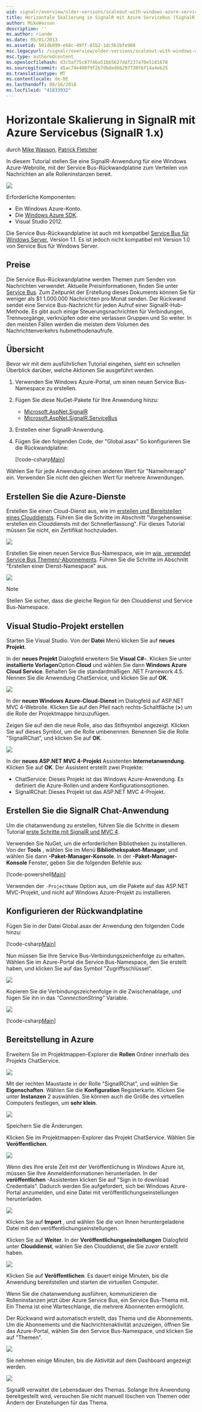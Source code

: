 ```yaml
---
uid: signalr/overview/older-versions/scaleout-with-windows-azure-service-bus
title: Horizontale Skalierung in SignalR mit Azure Servicebus (SignalR 1.x) | Microsoft-Dokumentation
author: MikeWasson
description: ''
ms.author: riande
ms.date: 05/01/2013
ms.assetid: 501db899-e68c-49ff-81b2-1dc561bfe908
msc.legacyurl: /signalr/overview/older-versions/scaleout-with-windows-azure-service-bus
msc.type: authoredcontent
ms.openlocfilehash: d3c5af75c87f4ba51bb5627ddf237a70e5181678
ms.sourcegitcommit: 45ac74e400f9f2b7dbded66297730f6f14a4eb25
ms.translationtype: MT
ms.contentlocale: de-DE
ms.lasthandoff: 08/16/2018
ms.locfileid: "41833932"
---
```

<a name="signalr-scaleout-with-azure-service-bus-signalr-1x"></a>Horizontale Skalierung in SignalR mit Azure Servicebus (SignalR 1.x)
====================
durch [Mike Wasson](https://github.com/MikeWasson), [Patrick Fletcher](https://github.com/pfletcher)

In diesem Tutorial stellen Sie eine SignalR-Anwendung für eine Windows Azure-Webrolle, mit der Service Bus-Rückwandplatine zum Verteilen von Nachrichten an alle Rolleninstanzen bereit.

![](scaleout-with-windows-azure-service-bus/_static/image1.png)

Erforderliche Komponenten:

- Ein Windows Azure-Konto.
- Die [Windows Azure SDK](https://go.microsoft.com/fwlink/?linkid=254364&amp;clcid=0x409).
- Visual Studio 2012.

Die Service Bus-Rückwandplatine ist auch mit kompatibel [Service Bus für Windows Server](https://msdn.microsoft.com/library/windowsazure/dn282144.aspx), Version 1.1. Es ist jedoch nicht kompatibel mit Version 1.0 von Service Bus für Windows Server.

## <a name="pricing"></a>Preise

Die Service Bus-Rückwandplatine werden Themen zum Senden von Nachrichten verwendet. Aktuelle Preisinformationen, finden Sie unter [Service Bus](https://azure.microsoft.com/pricing/details/service-bus/). Zum Zeitpunkt der Erstellung dieses Dokuments können Sie für weniger als $1 1.000.000 Nachrichten pro Monat senden. Der Rückwand sendet eine Service Bus-Nachricht für jeden Aufruf einer SignalR-Hub-Methode. Es gibt auch einige Steuerungsnachrichten für Verbindungen, Trennvorgänge, verknüpfen oder eine verlassen Gruppen und So weiter. In den meisten Fällen werden die meisten dem Volumen des Nachrichtenverkehrs hubmethodenaufrufe.

## <a name="overview"></a>Übersicht

Bevor wir mit dem ausführlichen Tutorial eingehen, sieht ein schnellen Überblick darüber, welche Aktionen Sie ausgeführt werden.

1. Verwenden Sie Windows Azure-Portal, um einen neuen Service Bus-Namespace zu erstellen.
2. Fügen Sie diese NuGet-Pakete für Ihre Anwendung hinzu: 

    - [Microsoft.AspNet.SignalR](http://nuget.org/packages/Microsoft.AspNet.SignalR)
    - [Microsoft.AspNet.SignalR.ServiceBus](http://www.nuget.org/packages/SignalR.WindowsAzureServiceBus)
3. Erstellen einer SignalR-Anwendung.
4. Fügen Sie den folgenden Code, der "Global.asax" So konfigurieren Sie die Rückwandplatine: 

    [!code-csharp[Main](scaleout-with-windows-azure-service-bus/samples/sample1.cs)]

Wählen Sie für jede Anwendung einen anderen Wert für "Nameihrerapp" ein. Verwenden Sie nicht den gleichen Wert für mehrere Anwendungen.

## <a name="create-the-azure-services"></a>Erstellen Sie die Azure-Dienste

Erstellen Sie einen Cloud-Dienst aus, wie im [erstellen und Bereitstellen eines Clouddiensts](https://docs.microsoft.com/azure/cloud-services/cloud-services-how-to-create-deploy). Führen Sie die Schritte im Abschnitt "Vorgehensweise: erstellen ein Clouddiensts mit der Schnellerfassung". Für dieses Tutorial müssen Sie nicht, ein Zertifikat hochzuladen.

![](scaleout-with-windows-azure-service-bus/_static/image2.png)

Erstellen Sie einen neuen Service Bus-Namespace, wie im [wie, verwendet Service Bus Themen/-Abonnements](https://docs.microsoft.com/azure/service-bus-messaging/service-bus-dotnet-how-to-use-topics-subscriptions). Führen Sie die Schritte im Abschnitt "Erstellen einer Dienst-Namespace" aus.

![](scaleout-with-windows-azure-service-bus/_static/image3.png)

> [!NOTE]
> Stellen Sie sicher, dass die gleiche Region für den Clouddienst und Service Bus-Namespace.


## <a name="create-the-visual-studio-project"></a>Visual Studio-Projekt erstellen

Starten Sie Visual Studio. Von der **Datei** Menü klicken Sie auf **neues Projekt**.

In der **neues Projekt** Dialogfeld erweitern Sie **Visual C#-**. Klicken Sie unter **installierte Vorlagen**Option **Cloud** und wählen Sie dann **Windows Azure Cloud Service**. Behalten Sie die standardmäßigen .NET Framework 4.5. Nennen Sie die Anwendung ChatService, und klicken Sie auf **OK**.

![](scaleout-with-windows-azure-service-bus/_static/image4.png)

In der **neuen Windows Azure-Cloud-Dienst** im Dialogfeld auf ASP.NET MVC 4-Webrolle. Klicken Sie auf den Pfeil nach rechts-Schaltfläche (**&gt;**) um die Rolle der Projektmappe hinzuzufügen.

Zeigen Sie auf den die neue Rolle, also das Stiftsymbol angezeigt. Klicken Sie auf dieses Symbol, um die Rolle umbenennen. Benennen Sie die Rolle "SignalRChat", und klicken Sie auf **OK**.

![](scaleout-with-windows-azure-service-bus/_static/image5.png)

In der **neues ASP.NET MVC 4-Projekt** Assistenten **Internetanwendung**. Klicken Sie auf **OK**. Der Assistent erstellt zwei Projekte:

- ChatService: Dieses Projekt ist das Windows Azure-Anwendung. Es definiert die Azure-Rollen und andere Konfigurationsoptionen.
- SignalRChat: Dieses Projekt ist das ASP.NET MVC 4-Projekt.

## <a name="create-the-signalr-chat-application"></a>Erstellen Sie die SignalR Chat-Anwendung

Um die chatanwendung zu erstellen, führen Sie die Schritte in diesem Tutorial [erste Schritte mit SignalR und MVC 4](tutorial-getting-started-with-signalr-and-mvc-4.md).

Verwenden Sie NuGet, um die erforderlichen Bibliotheken zu installieren. Von der **Tools** , wählen Sie im Menü **Bibliothekspaket-Manager**, und wählen Sie dann **-Paket-Manager-Konsole**. In der **-Paket-Manager-Konsole** Fenster, geben Sie die folgenden Befehle aus:

[!code-powershell[Main](scaleout-with-windows-azure-service-bus/samples/sample2.ps1)]

Verwenden der `-ProjectName` Option aus, um die Pakete auf das ASP.NET MVC-Projekt, und nicht auf Windows Azure-Projekt zu installieren.

## <a name="configure-the-backplane"></a>Konfigurieren der Rückwandplatine

Fügen Sie in der Datei Global.asax der Anwendung den folgenden Code hinzu:

[!code-csharp[Main](scaleout-with-windows-azure-service-bus/samples/sample3.cs)]

Nun müssen Sie Ihre Service Bus-Verbindungszeichenfolge zu erhalten. Wählen Sie im Azure-Portal die Service Bus-Namespace, den Sie erstellt haben, und klicken Sie auf das Symbol "Zugriffsschlüssel".

![](scaleout-with-windows-azure-service-bus/_static/image6.png)

Kopieren Sie die Verbindungszeichenfolge in die Zwischenablage, und fügen Sie ihn in das *"ConnectionString"* Variable.

![](scaleout-with-windows-azure-service-bus/_static/image7.png)

[!code-csharp[Main](scaleout-with-windows-azure-service-bus/samples/sample4.cs)]

## <a name="deploy-to-azure"></a>Bereitstellung in Azure

Erweitern Sie im Projektmappen-Explorer die **Rollen** Ordner innerhalb des Projekts ChatService.

![](scaleout-with-windows-azure-service-bus/_static/image8.png)

Mit der rechten Maustaste in der Rolle "SignalRChat", und wählen Sie **Eigenschaften**. Wählen Sie die **Konfiguration** Registerkarte. Klicken Sie unter **Instanzen** 2 auswählen. Sie können auch die Größe des virtuellen Computers festlegen, um **sehr klein**.

![](scaleout-with-windows-azure-service-bus/_static/image9.png)

Speichern Sie die Änderungen.

Klicken Sie im Projektmappen-Explorer das Projekt ChatService. Wählen Sie **Veröffentlichen**.

![](scaleout-with-windows-azure-service-bus/_static/image10.png)

Wenn dies Ihre erste Zeit mit der Veröffentlichung in Windows Azure ist, müssen Sie Ihre Anmeldeinformationen herunterladen. In der **veröffentlichen** -Assistenten klicken Sie auf "Sign in to download Credentials". Dadurch werden Sie aufgefordert, sich bei Windows Azure-Portal anzumelden, und eine Datei mit veröffentlichungseinstellungen herunterladen.

![](scaleout-with-windows-azure-service-bus/_static/image11.png)

Klicken Sie auf **Import** , und wählen Sie die von Ihnen heruntergeladene Datei mit den veröffentlichungseinstellungen.

Klicken Sie auf **Weiter**. In der **Veröffentlichungseinstellungen** Dialogfeld unter **Clouddienst**, wählen Sie den Clouddienst, die Sie zuvor erstellt haben.

![](scaleout-with-windows-azure-service-bus/_static/image12.png)

Klicken Sie auf **Veröffentlichen**. Es dauert einige Minuten, bis die Anwendung bereitstellen und starten die virtuellen Computer.

Wenn Sie die chatanwendung ausführen, kommunizieren die Rolleninstanzen jetzt über Azure Service Bus, ein Service Bus-Thema mit. Ein Thema ist eine Warteschlange, die mehrere Abonnenten ermöglicht.

Der Rückwand wird automatisch erstellt, das Thema und die Abonnements. Um die Abonnements und die Nachrichtenaktivität anzuzeigen, öffnen Sie das Azure-Portal, wählen Sie den Service Bus-Namespace, und klicken Sie auf "Themen".

![](scaleout-with-windows-azure-service-bus/_static/image13.png)

Sie nehmen einige Minuten, bis die Aktivität auf dem Dashboard angezeigt werden.

![](scaleout-with-windows-azure-service-bus/_static/image14.png)

SignalR verwaltet die Lebensdauer des Themas. Solange Ihre Anwendung bereitgestellt wird, versuchen Sie nicht manuell löschen von Themen oder Ändern der Einstellungen für das Thema.
